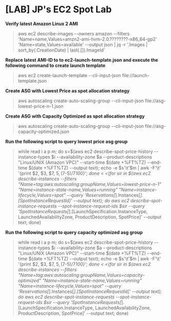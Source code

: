 # [LAB] JP's EC2 Spot Lab

**Verify latest Amazon Linux 2 AMI**

> aws ec2 describe-images --owners amazon --filters 'Name=name,Values=amzn2-ami-hvm-2.0.????????-x86_64-gp2' 'Name=state,Values=available' --output json | jq -r '.Images | sort_by(.CreationDate) | last(.[]).ImageId'

**Replace latest AMI-ID to to ec2-launch-template.json and execute the following command to create launch template**
> aws ec2 create-launch-template --cli-input-json file://launch-template.json

**Create ASG with Lowest Price as spot allocation strategy**
> aws autoscaling create-auto-scaling-group --cli-input-json file://asg-lowest-price-n-1.json

**Create ASG with Capacity Optimized as spot allocation strategy**
> aws autoscaling create-auto-scaling-group --cli-input-json file://asg-capacity-optimized.json

**Run the following script to query lowest price asg group**
> while read i a p m; do s=$(aws ec2 describe-spot-price-history --instance-types $i --availability-zone $a --product-descriptions "Linux/UNIX (Amazon VPC)" --start-time $(date +%FT%TZ) --end-time $(date +%FT%TZ) --output text); echo -e $s'\t'$m | awk -F'\t' '{print $2, $3, $7, $5, ($7-$5)/$7*100}'; done < <(for sir in $(aws ec2 describe-instances --filters "Name=tag:aws:autoscaling:groupName,Values=lowest-price-n-1" "Name=instance-state-name,Values=running" "Name=instance-lifecycle,Values=spot" --query 'Reservations[*].Instances[*].[SpotInstanceRequestId]' --output text); do aws ec2 describe-spot-instance-requests --spot-instance-request-ids $sir --query 'SpotInstanceRequests[*].[LaunchSpecification.InstanceType, LaunchedAvailabilityZone, ProductDescription, SpotPrice]' --output text; done)

**Run the following script to query capacity optimized asg group**
> while read i a p m; do s=$(aws ec2 describe-spot-price-history --instance-types $i --availability-zone $a --product-descriptions "Linux/UNIX (Amazon VPC)" --start-time $(date +%FT%TZ) --end-time $(date +%FT%TZ) --output text); echo -e $s'\t'$m | awk -F'\t' '{print $2, $3, $7, $5, ($7-$5)/$7*100}'; done < <(for sir in $(aws ec2 describe-instances --filters "Name=tag:aws:autoscaling:groupName,Values=capacity-optimized" "Name=instance-state-name,Values=running" "Name=instance-lifecycle,Values=spot" --query 'Reservations[*].Instances[*].[SpotInstanceRequestId]' --output text); do aws ec2 describe-spot-instance-requests --spot-instance-request-ids $sir --query 'SpotInstanceRequests[*].[LaunchSpecification.InstanceType, LaunchedAvailabilityZone, ProductDescription, SpotPrice]' --output text; done)
